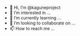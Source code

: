 - 👋 Hi, I’m @kaguneproject
- 👀 I’m interested in ...
- 🌱 I’m currently learning ...
- 💞️ I’m looking to collaborate on ...
- 📫 How to reach me ...

<!---
kaguneproject/kaguneproject is a ✨ special ✨ repository because its `README.md` (this file) appears on your GitHub profile.
You can click the Preview link to take a look at your changes.
--->
